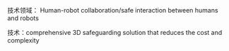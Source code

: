 技术领域： Human-robot collaboration/safe interaction between humans and robots

技术：comprehensive 3D safeguarding solution that reduces the cost and complexity




